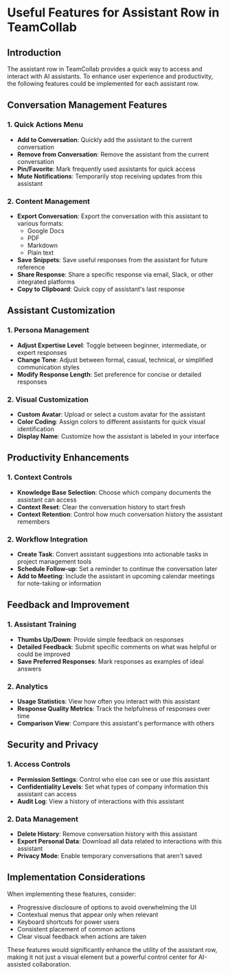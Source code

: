 # Useful Features for Assistant Row in TeamCollab

## Introduction
The assistant row in TeamCollab provides a quick way to access and interact with AI assistants. To enhance user experience and productivity, the following features could be implemented for each assistant row.

## Conversation Management Features

### 1. Quick Actions Menu
- **Add to Conversation**: Quickly add the assistant to the current conversation
- **Remove from Conversation**: Remove the assistant from the current conversation
- **Pin/Favorite**: Mark frequently used assistants for quick access
- **Mute Notifications**: Temporarily stop receiving updates from this assistant

### 2. Content Management
- **Export Conversation**: Export the conversation with this assistant to various formats:
  - Google Docs
  - PDF
  - Markdown
  - Plain text
- **Save Snippets**: Save useful responses from the assistant for future reference
- **Share Response**: Share a specific response via email, Slack, or other integrated platforms
- **Copy to Clipboard**: Quick copy of assistant's last response

## Assistant Customization

### 1. Persona Management
- **Adjust Expertise Level**: Toggle between beginner, intermediate, or expert responses
- **Change Tone**: Adjust between formal, casual, technical, or simplified communication styles
- **Modify Response Length**: Set preference for concise or detailed responses

### 2. Visual Customization
- **Custom Avatar**: Upload or select a custom avatar for the assistant
- **Color Coding**: Assign colors to different assistants for quick visual identification
- **Display Name**: Customize how the assistant is labeled in your interface

## Productivity Enhancements

### 1. Context Controls
- **Knowledge Base Selection**: Choose which company documents the assistant can access
- **Context Reset**: Clear the conversation history to start fresh
- **Context Retention**: Control how much conversation history the assistant remembers

### 2. Workflow Integration
- **Create Task**: Convert assistant suggestions into actionable tasks in project management tools
- **Schedule Follow-up**: Set a reminder to continue the conversation later
- **Add to Meeting**: Include the assistant in upcoming calendar meetings for note-taking or information

## Feedback and Improvement

### 1. Assistant Training
- **Thumbs Up/Down**: Provide simple feedback on responses
- **Detailed Feedback**: Submit specific comments on what was helpful or could be improved
- **Save Preferred Responses**: Mark responses as examples of ideal answers

### 2. Analytics
- **Usage Statistics**: View how often you interact with this assistant
- **Response Quality Metrics**: Track the helpfulness of responses over time
- **Comparison View**: Compare this assistant's performance with others

## Security and Privacy

### 1. Access Controls
- **Permission Settings**: Control who else can see or use this assistant
- **Confidentiality Levels**: Set what types of company information this assistant can access
- **Audit Log**: View a history of interactions with this assistant

### 2. Data Management
- **Delete History**: Remove conversation history with this assistant
- **Export Personal Data**: Download all data related to interactions with this assistant
- **Privacy Mode**: Enable temporary conversations that aren't saved

## Implementation Considerations

When implementing these features, consider:
- Progressive disclosure of options to avoid overwhelming the UI
- Contextual menus that appear only when relevant
- Keyboard shortcuts for power users
- Consistent placement of common actions
- Clear visual feedback when actions are taken

These features would significantly enhance the utility of the assistant row, making it not just a visual element but a powerful control center for AI-assisted collaboration.